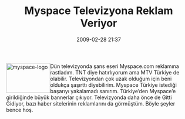 ﻿---
layout: post
title: Myspace Televizyona Reklam Veriyor
date: 2009-02-28 21:37
comments: true
categories: []
---
<p><a href="http://ttfaf.files.wordpress.com/2009/02/myspacelogo.jpg"><img title="myspace-logo" style="border-right:0;border-top:0;display:inline;margin-left:0;border-left:0;margin-right:0;border-bottom:0;" height="81" alt="myspace-logo" src="http://ttfaf.files.wordpress.com/2009/02/myspacelogo-thumb.jpg" width="120" align="left" border="0" /></a> </p>  <p>Dün televizyonda şans eseri Myspace.com reklamına rastladım. TNT diye hatırlıyorum ama MTV Türkiye de olabilir. Televizyondan çok uzak olduğum için beni oldukça şaşırttı diyebilirim. Myspace Türkiye istediği başarıyı yakalamadı sanırım. Türkiye’den Myspace’e girildiğinde büyük bannerlar çıkıyor. Televizyonda daha önce de Gitti Gidiyor, bazı haber sitelerinin reklamlarını da görmüştüm. Böyle şeyler bence hoş.</p>

